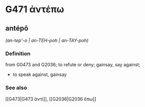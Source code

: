 # G471 ἀντέπω

## antépō

_(an-tep'-o | an-TEH-poh | an-TAY-poh)_

### Definition

from G0473 and G2036; to refute or deny; gainsay, say against; 

- to speak against, gainsay

### See also

[[G473|G473 ἀντί]], [[G2036|G2036 ἔπω]]
